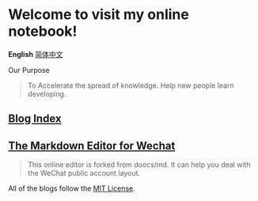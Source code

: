 # Welcome to visit my online notebook!

**English** [简体中文](https://amazingkenneth.github.io/translations/zh-cn)

Our Purpose
> To Accelerate the spread of knowledge. Help new people learn developing.

## [Blog Index](https://amazingkenneth.github.io/blogs/index.html)

## [The Markdown Editor for Wechat](https://amazingkenneth.github.io/md)
> This online editor is forked from doocs/md. It can help you deal with the WeChat public account layout.

All of the blogs follow the [MIT License](https://opensource.org/licenses/MIT).
